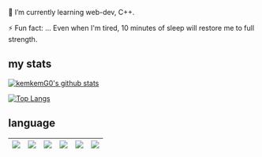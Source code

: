 

🌱 I’m currently learning web-dev, C++.

⚡ Fun fact: ... Even when I'm tired, 10 minutes of sleep will restore me to full strength.

<!-- - 🔭 I’m currently working on ... -->
<!-- - 👯 I’m looking to collaborate on ... -->
<!-- - 🤔 I’m looking for help with ... -->
<!-- - 💬 Ask me about ... -->
<!-- - 📫 How to reach me: ... -->
<!-- 😄 Pronouns: ... he/him -->




## my stats
<!-- repo status -->
[![kemkemG0's github stats](https://github-readme-stats.vercel.app/api?username=kemkemG0&count_private=true&show_icons=true&theme=tokyonight)](https://github.com/kemkemG0/)



[![Top Langs](https://github-readme-stats.vercel.app/api/top-langs/?username=kemkemG0&layout=compact)](https://github.com/kemkemG0/)


## language
<img src="https://img.shields.io/badge/-Python-FFFF00.svg?logo=Python&style=plastic">|<img src="https://img.shields.io/badge/-C++-1572B6.svg?logo=c%2B%2B&style=plastic">|<img src="https://img.shields.io/badge/-JavaScript-3399FF.svg?logo=javascript&style=plastic">|<img src="https://img.shields.io/badge/-TypeScript-eedcb3.svg?logo=TypeScript&style=plastic">|<img src="https://img.shields.io/badge/-Rust-E34F26.svg?logo=rust&style=plastic">|<img src="https://img.shields.io/badge/-Go-40E0D0.svg?logo=Go&style=plastic">
:--:|:--:|:--:|:--:|:--:|:--:|
